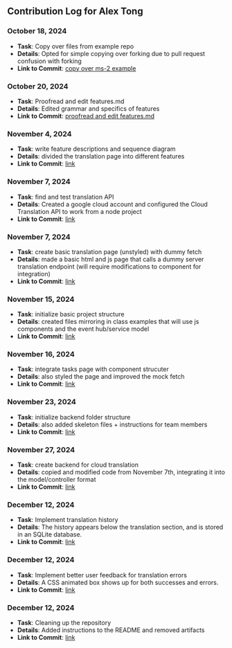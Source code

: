 ## Contribution Log for Alex Tong

### October 18, 2024
- **Task**: Copy over files from example repo
- **Details**: Opted for simple copying over forking due to pull request confusion with forking
- **Link to Commit**: [copy over ms-2 example](https://github.com/chrispho/language-study-app/commit/e518b2fd7e242b889915d0c204c9d6d785a3b553)

### October 20, 2024
- **Task**: Proofread and edit features.md
- **Details**: Edited grammar and specifics of features
- **Link to Commit**: [proofread and edit features.md](https://github.com/chrispho/language-study-app/commit/594d6bee81696600cda1befd90efa932f2926fba)

### November 4, 2024
- **Task**: write feature descriptions and sequence diagram
- **Details**: divided the translation page into different features
- **Link to Commit**: [link](https://github.com/chrispho/language-study-app/commit/10e77b7729399b58700f78969c7e66fe71f4d45d)

### November 7, 2024
- **Task**: find and test translation API
- **Details**: Created a google cloud account and configured the Cloud Translation API to work from a node project
- **Link to Commit**: [link](https://github.com/chrispho/language-study-app/commit/2f6c24b00a1ecad47a9a90a3d10c7c1c460ad72e)

### November 7, 2024
- **Task**: create basic translation page (unstyled) with dummy fetch
- **Details**: made a basic html and js page that calls a dummy server translation endpoint (will require modifications to component for integration)
- **Link to Commit**: [link](https://github.com/chrispho/language-study-app/commit/a4bdca0b20be2668b6930db3363fe7d243b9f818)

### November 15, 2024
- **Task**: initialize basic project structure
- **Details**: created files mirroring in class examples that will use js components and the event hub/service model
- **Link to Commit**: [link](https://github.com/chrispho/language-study-app/commit/0edb9476564736cc6b7bfc637d9264a883d8fe9d)

### November 16, 2024
- **Task**: integrate tasks page with component strucuter
- **Details**: also styled the page and improved the mock fetch
- **Link to Commit**: [link](https://github.com/chrispho/language-study-app/commit/3077a041435ae5947483e547d1e00c226fc431c9)

### November 23, 2024
- **Task**: initialize backend folder structure
- **Details**: also added skeleton files + instructions for team members
- **Link to Commit**: [link](https://github.com/chrispho/language-study-app/commit/b3f3ae95676b29c33a7835e02a3d9e1655f34232)

### November 27, 2024
- **Task**: create backend for cloud translation
- **Details**: copied and modified code from November 7th, integrating it into the model/controller format
- **Link to Commit**: [link](https://github.com/chrispho/language-study-app/commit/9d27665aa10ede19bef6e33b5fbc91951539f1e1)

### December 12, 2024
- **Task**: Implement translation history
- **Details**: The history appears below the translation section, and is stored in an SQLite database.
- **Link to Commit**: [link](https://github.com/chrispho/language-study-app/commit/10881346062e0e1305bc4592f4d335ce82c9e3c3)

### December 12, 2024
- **Task**: Implement better user feedback for translation errors
- **Details**: A CSS animated box shows up for both successes and errors.
- **Link to Commit**: [link](https://github.com/chrispho/language-study-app/commit/e59c5b11015ac2d8c096298d71b44d338ddba635)

### December 12, 2024
- **Task**: Cleaning up the repository
- **Details**: Added instructions to the README and removed artifacts
- **Link to Commit**: [link](https://github.com/chrispho/language-study-app/commit/9bae7e343d7e974bc94a840337fee0290e6a7ce1)

